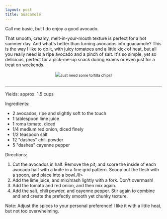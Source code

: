 ```yaml
---
layout: post
title: Guacamole
---
```


Call me basic, but I do enjoy a good avocado. 

That smooth, creamy, melt-in-your-mouth texture is perfect for a hot summer day. And what's better than turning avocados into guacamole? This is the way I like to do it, with juicy tomatoes and a little kick of heat, but all you really need is a ripe avocado and a pinch of salt. It's so simple, yet so delicious, perfect for a pick-me-up snack during exams or even just for a treat on weekends.

<p style="float:center; font-size: 9pt; text-align: center; width: 50%; margin-left: 25%; margin-bottom: 0.5em;"><img src="https://github.com/carlsonkellie/College-Cravings/blob/master/images/guacamole.jpg?raw=true">Just need some tortilla chips!<br><br></p>

<hr>


Yields: approx. 1.5 cups

Ingredients:
* 2 avocados, ripe and slightly soft to the touch
* 1 tablespoon lime juice
* 1 roma tomato, diced
* 1/4 medium red onion, diced finely
* 1/2 teaspoon salt
* 12 "dashes" chili powder
* 5 "dashes" cayenne pepper

Directions:
1. Cut the avocados in half. Remove the pit, and score the inside of each avocado half with a knife in a fine grid pattern. Scoop out the flesh with a spoon, and place into a bowl./li>
2. Add the lime juice, and mix/mash lightly with a fork. Don't overmash!
3. Add the tomato and red onion, and then mix again.
4. Add the salt, chili powder, and cayenne pepper. Stir again to combine and and create the prefectly smooth yet chunky texture.

Note: Adjust the spices to your personal preference! I like it with a little heat, but not too overwhelming.
